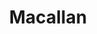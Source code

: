 ---
title: Macallan
layout: collection
permalink: /Macallan/
collection: Macallan
categories: [Scotch, EN]
entries_layout: grid
clases: wide
---
